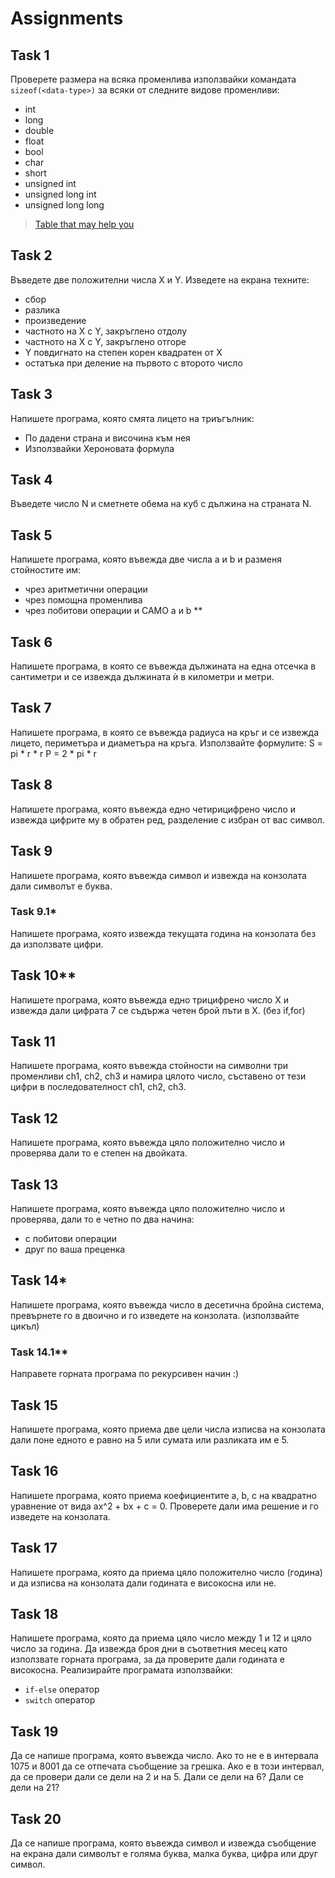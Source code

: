 # Assignments

## Task 1
Проверете размера на всяка променлива използвайки командата `sizeof(<data-type>)` за всяки от следните видове променливи:
- int
- long
- double
- float
- bool
- char
- short
- unsigned int
- unsigned long int
- unsigned long long 
>[Table that may help you](https://docs.microsoft.com/en-us/cpp/cpp/data-type-ranges?view=msvc-160)

## Task 2
Въведете две положителни числа X и Y. Изведете на екрана техните:
- сбор
- разлика
- произведение
- частното на X с Y, закръглено отдолу
- частното на X с Y, закръглено отгоре
- Y повдигнато на степен корен квадратен от X
- остатъка при деление на първото с второто число


## Task 3
Напишете програма, която смята лицето на триъгълник:
- По дадени страна и височина към нея
- Използвайки Хероновата формула

## Task 4
Въведете число N и сметнете обема на куб с дължина на страната N.

## Task 5
Напишете програма, която въвежда две числа a и b и разменя стойностите им:
- чрез аритметични операции
- чрез помощна променлива
- чрез побитови операции и САМО а и b **
  
## Task 6
Напишете програма, в която се въвежда дължината на една отсечка в сантиметри и се извежда дължината ѝ в километри и метри.

## Task 7
Напишете програма, в която се въвежда радиуса на кръг и се извежда лицето, периметъра и диаметъра на кръга.
Използвайте формулите: S = pi * r * r P = 2 * pi * r

## Task 8
Напишете програма, която въвежда едно четирицифрено число и извежда цифрите му в обратен ред, разделение с избран от вас символ.

## Task 9
Напишете програма, която въвежда символ и извежда на конзолата дали символът е буква.

### Task 9.1*
Напишете програма, която извежда текущата година на конзолата без да използвате цифри.

## Task 10**
Напишете програма, която въвежда едно трицифрено число Х и извежда дали цифрата 7 се съдържа четен брой пъти в Х. (без if,for)

## Task 11
Напишете програма, която въвежда стойности на символни три променливи ch1, ch2, ch3 и намира цялото число, съставено от тези цифри в последователност ch1, ch2, ch3. 

## Task 12
Напишете програма, която въвежда цяло положително число и проверява дали то е степен на двойката.

## Task 13
Напишете програма, която въвежда цяло положително число и проверява, дали то е четно по два начина:
- с побитови операции
- друг по ваша преценка

## Task 14*
Напишете програма, която въвежда число в десетична бройна система, превърнете го в двоично и го изведете на конзолата. (използвайте цикъл)

### Task 14.1**
Направете горната програма по рекурсивен начин :)

## Task 15
Напишете програма, която приема две цели числа изписва на конзолата дали поне едното е равно на 5 или сумата или разликата им е 5.

## Task 16
Напишете програма, която приема коефициентите a, b, c на квадратно уравнение от вида ax^2 + bx + c = 0.
Проверете дали има решение и го изведете на конзолата.

## Task 17
Напишете програма, която да приема цяло положително число (година) и да изписва на конзолата дали годината е високосна или не.

## Task 18
Напишете програма, която да приема цяло число между 1 и 12 и цяло число за година. Да извежда броя дни в съответния месец като използвате горната програма, за да проверите дали годината е високосна. Реализирайте програмата използвайки:
- `if-else` оператор
- `switch` оператор

## Task 19
Да се напише програма, която въвежда число. Ако то не е в интервала 1075 и 8001 да се отпечата съобщение за грешка. Ако е в този интервал, да се провери дали се дели на 2 и на 5. Дали се дели на 6? Дали се дели на 21?

## Task 20
Да се напише програма, която въвежда символ и извежда съобщение на екрана дали символът е голяма буква, малка буква, цифра или друг символ.